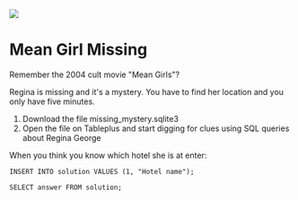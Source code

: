 <img src="https://media.giphy.com/media/5G98t8QjqBLK8/giphy.gif">

# Mean Girl Missing

Remember the 2004 cult movie "Mean Girls"? 

Regina is missing and it's a mystery.
You have to find her location and you only have five minutes.

1. Download the file missing_mystery.sqlite3
2. Open the file on Tableplus and start digging for clues using SQL queries about Regina George 

When you think you know which hotel she is at enter:

   
    INSERT INTO solution VALUES (1, "Hotel name");

    SELECT answer FROM solution;
 

